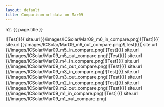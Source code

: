 ```yaml
---
layout: default
title: Comparison of data on Mar09
---
```

h2. {{ page.title }}

![Test]({{ site.url }}/images/ICSolar/Mar09_m6_in_compare.png)![Test]({{ site.url }}/images/ICSolar/Mar09_m6_out_compare.png)![Test]({{ site.url }}/images/ICSolar/Mar09_m5_in_compare.png)![Test]({{ site.url }}/images/ICSolar/Mar09_m5_out_compare.png)![Test]({{ site.url }}/images/ICSolar/Mar09_m4_in_compare.png)![Test]({{ site.url }}/images/ICSolar/Mar09_m4_out_compare.png)![Test]({{ site.url }}/images/ICSolar/Mar09_m3_in_compare.png)![Test]({{ site.url }}/images/ICSolar/Mar09_m3_out_compare.png)![Test]({{ site.url }}/images/ICSolar/Mar09_m2_in_compare.png)![Test]({{ site.url }}/images/ICSolar/Mar09_m2_out_compare.png)![Test]({{ site.url }}/images/ICSolar/Mar09_m1_in_compare.png)![Test]({{ site.url }}/images/ICSolar/Mar09_m1_out_compare.png)